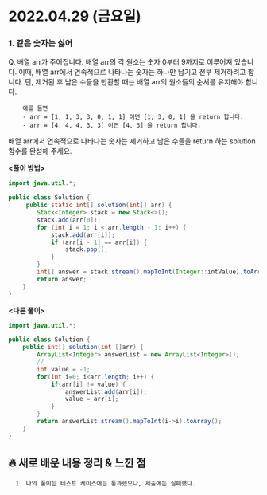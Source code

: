 # 2022.04.29 (금요일)

### **1. 같은 숫자는 싫어**

Q. 배열 arr가 주어집니다. 배열 arr의 각 원소는 숫자 0부터 9까지로 이루어져 있습니다.
   이때, 배열 arr에서 연속적으로 나타나는 숫자는 하나만 남기고 전부 제거하려고 합니다.
   단, 제거된 후 남은 수들을 반환할 때는 배열 arr의 원소들의 순서를 유지해야 합니다.
        
        예를 들면 
        - arr = [1, 1, 3, 3, 0, 1, 1] 이면 [1, 3, 0, 1] 을 return 합니다.   
        - arr = [4, 4, 4, 3, 3] 이면 [4, 3] 을 return 합니다.   
   
   배열 arr에서 연속적으로 나타나는 숫자는 제거하고 남은 수들을 return 하는 solution 함수를 완성해 주세요.   

**<풀이 방법>**
```java
import java.util.*;

public class Solution {
     public static int[] solution(int[] arr) {
        Stack<Integer> stack = new Stack<>();
        stack.add(arr[0]);
        for (int i = 1; i < arr.length - 1; i++) {
            stack.add(arr[i]);
            if (arr[i - 1] == arr[i]) {
                stack.pop();
            }
        }
        int[] answer = stack.stream().mapToInt(Integer::intValue).toArray();
        return answer;
    }
}
```

**<다른 풀이>**
```java
import java.util.*;

public class Solution {
    public int[] solution(int []arr) {
        ArrayList<Integer> answerList = new ArrayList<Integer>();
        //
        int value = -1;
        for(int i=0; i<arr.length; i++) {
            if(arr[i] != value) {
                answerList.add(arr[i]);
                value = arr[i];
            }
        }
        return answerList.stream().mapToInt(i->i).toArray();
    }
}
```

##  **🔥 새로 배운 내용 정리 & 느낀 점**
      
      1. 나의 풀이는 테스트 케이스에는 통과했으나, 제출에는 실패했다.
    